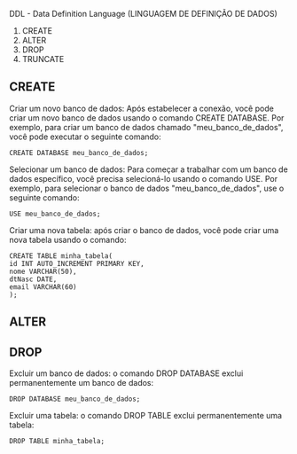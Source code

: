 DDL - Data Definition Language (LINGUAGEM DE DEFINIÇÃO DE DADOS)

1) CREATE
2) ALTER
3) DROP
4) TRUNCATE

CREATE
-
Criar um novo banco de dados: Após estabelecer a conexão, você pode criar um novo banco de dados usando o comando CREATE DATABASE. Por exemplo, para criar um banco de dados chamado "meu_banco_de_dados", você pode executar o seguinte comando:

```
CREATE DATABASE meu_banco_de_dados;
```

Selecionar um banco de dados: Para começar a trabalhar com um banco de dados específico, você precisa selecioná-lo usando o comando USE. Por exemplo, para selecionar o banco de dados "meu_banco_de_dados", use o seguinte comando:
```
USE meu_banco_de_dados;
```
Criar uma nova tabela: após criar o banco de dados, você pode criar uma nova tabela usando o comando:
```
CREATE TABLE minha_tabela(
id INT AUTO_INCREMENT PRIMARY KEY,
nome VARCHAR(50),
dtNasc DATE,
email VARCHAR(60)
);
```
ALTER
-

DROP
-
Excluir um banco de dados: o comando DROP DATABASE exclui permanentemente um banco de dados:
```
DROP DATABASE meu_banco_de_dados;
```
Excluir uma tabela: o comando DROP TABLE exclui permanentemente uma tabela:
```
DROP TABLE minha_tabela;
```

